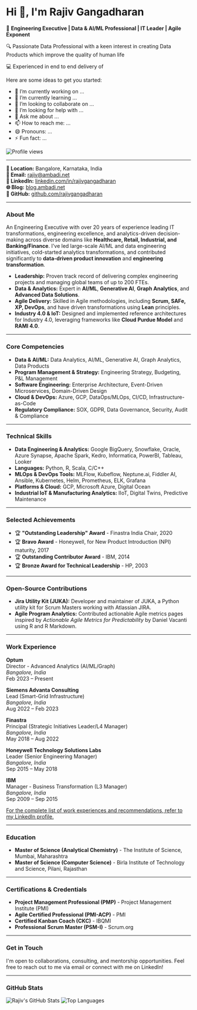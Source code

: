 # Hi 👋, I'm Rajiv Gangadharan

🚀 **Engineering Executive | Data & AI/ML Professional | IT Leader | Agile Exponent** 

🔍 Passionate Data Professional with a keen interest in creating Data Products which improve the quality of human life

💻 Experienced in end to end delivery of 


Here are some ideas to get you started:

- 🔭 I’m currently working on ...
- 🌱 I’m currently learning ...
- 👯 I’m looking to collaborate on ...
- 🤔 I’m looking for help with ...
- 💬 Ask me about ...
- 📫 How to reach me: ...
- 😄 Pronouns: ...
- ⚡ Fun fact: ...

![Profile views](https://komarev.com/ghpvc/?username=yourusername&color=blue)


---

**📍 Location:** Bangalore, Karnataka, India  
**📧 Email:** [rajiv@ambadi.net](mailto:rajiv@ambadi.net)  
**🔗 LinkedIn:** [linkedin.com/in/rajivgangadharan](https://linkedin.com/in/rajivgangadharan)  
**🌐 Blog:** [blog.ambadi.net](https://blog.ambadi.net)  
**💼 GitHub:** [github.com/rajivgangadharan](https://github.com/rajivgangadharan)

---

### About Me

An Engineering Executive with over 20 years of experience leading IT transformations, engineering excellence, and analytics-driven decision-making across diverse domains like **Healthcare, Retail, Industrial, and Banking/Finance**. I've led large-scale AI/ML and data engineering initiatives, cold-started analytics transformations, and contributed significantly to **data-driven product innovation** and **engineering transformation**.

- **Leadership:** Proven track record of delivering complex engineering projects and managing global teams of up to 200 FTEs.
- **Data & Analytics:** Expert in **AI/ML**, **Generative AI**, **Graph Analytics**, and **Advanced Data Solutions**.
- **Agile Delivery:** Skilled in Agile methodologies, including **Scrum, SAFe, XP, DevOps**, and have driven transformations using **Lean** principles.
- **Industry 4.0 & IoT:** Designed and implemented reference architectures for Industry 4.0, leveraging frameworks like **Cloud Purdue Model** and **RAMI 4.0**.

---

### Core Competencies

- **Data & AI/ML:** Data Analytics, AI/ML, Generative AI, Graph Analytics, Data Products
- **Program Management & Strategy:** Engineering Strategy, Budgeting, P&L Management
- **Software Engineering:** Enterprise Architecture, Event-Driven Microservices, Domain-Driven Design
- **Cloud & DevOps:** Azure, GCP, DataOps/MLOps, CI/CD, Infrastructure-as-Code
- **Regulatory Compliance:** SOX, GDPR, Data Governance, Security, Audit & Compliance

---

### Technical Skills

- **Data Engineering & Analytics:** Google BigQuery, Snowflake, Oracle, Azure Synapse, Apache Spark, Kedro, Informatica, PowerBI, Tableau, Looker
- **Languages:** Python, R, Scala, C/C++
- **MLOps & DevOps Tools:** MLFlow, Kubeflow, Neptune.ai, Fiddler AI, Ansible, Kubernetes, Helm, Prometheus, ELK, Grafana
- **Platforms & Cloud:** GCP, Microsoft Azure, Digital Ocean
- **Industrial IoT & Manufacturing Analytics:** IIoT, Digital Twins, Predictive Maintenance

---

### Selected Achievements

- 🏆 **"Outstanding Leadership" Award** - Finastra India Chair, 2020
- 🏆 **Bravo Award** - Honeywell, for New Product Introduction (NPI) maturity, 2017
- 🏆 **Outstanding Contributor Award** - IBM, 2014
- 🏆 **Bronze Award for Technical Leadership** - HP, 2003

---

### Open-Source Contributions

- **Jira Utility Kit (JUKA):** Developer and maintainer of JUKA, a Python utility kit for Scrum Masters working with Atlassian JIRA.
- **Agile Program Analytics:** Contributed actionable Agile metrics pages inspired by *Actionable Agile Metrics for Predictability* by Daniel Vacanti using R and R Markdown.

---

### Work Experience

**Optum**  
Director - Advanced Analytics (AI/ML/Graph)  
_Bangalore, India_  
Feb 2023 – Present

**Siemens Advanta Consulting**  
Lead (Smart-Grid Infrastructure)  
_Bangalore, India_  
Aug 2022 – Feb 2023

**Finastra**  
Principal (Strategic Initiatives Leader/L4 Manager)  
_Bangalore, India_  
May 2018 – Aug 2022

**Honeywell Technology Solutions Labs**  
Leader (Senior Engineering Manager)  
_Bangalore, India_  
Sep 2015 – May 2018

**IBM**  
Manager - Business Transformation (L3 Manager)  
_Bangalore, India_  
Sep 2009 – Sep 2015

[For the complete list of work experiences and recommendations, refer to my LinkedIn profile.](https://linkedin.com/in/rajivgangadharan)

---

### Education

- **Master of Science (Analytical Chemistry)** - The Institute of Science, Mumbai, Maharashtra
- **Master of Science (Computer Science)** - Birla Institute of Technology and Science, Pilani, Rajasthan

---

### Certifications & Credentials

- **Project Management Professional (PMP)** - Project Management Institute (PMI)
- **Agile Certified Professional (PMI-ACP)** - PMI
- **Certified Kanban Coach (CKC)** - IBQMI
- **Professional Scrum Master (PSM-I)** - Scrum.org

---

### Get in Touch

I'm open to collaborations, consulting, and mentorship opportunities. Feel free to reach out to me via email or connect with me on LinkedIn!

---

### GitHub Stats

![Rajiv's GitHub Stats](https://github-readme-stats.vercel.app/api?username=rajivgangadharan&show_icons=true&theme=radical)
![Top Languages](https://github-readme-stats.vercel.app/api/top-langs/?username=rajivgangadharan&layout=compact&theme=radical)

